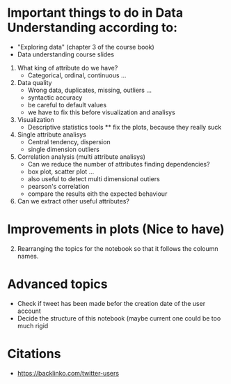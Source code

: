 # Important things to do in **Data Understanding** according to:
* "Exploring data" (chapter 3 of the course book)
* Data understanding course slides

1. What king of attribute do we have?
    * Categorical, ordinal, continuous ...
2. Data quality
    * Wrong data, duplicates, missing, outliers ...
    * syntactic accuracy
    * be careful to default values
    * we have to fix this before visualization and analisys
3. Visualization
    * Descriptive statistics tools
    ** fix the plots, because they really suck
4. Single attribute analisys
    * Central tendency, dispersion
    * single dimension outliers
5. Correlation analysis (multi attribute analisys)
    * Can we reduce the number of attributes finding dependencies?
    * box plot, scatter plot ...
    * also useful to detect multi dimensional outiers
    * pearson's correlation
    * compare the results eith the expected behaviour
6. Can we extract other useful attributes?

# Improvements in plots (Nice to have)
2. Rearranging the topics for the notebook so that it follows the coloumn names.



# Advanced topics

- Check if tweet has been made befor the creation date of the user account
- Decide the structure of this notebook (maybe current one could be too much rigid

# Citations 
- https://backlinko.com/twitter-users
